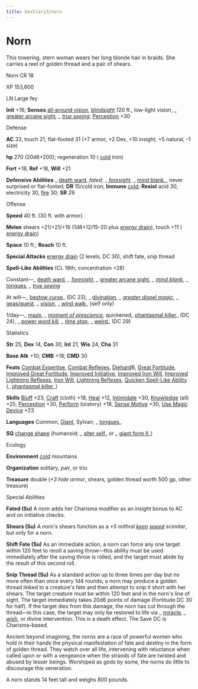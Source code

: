 ```yaml
---
title: bestiary3/norn
---
```

# Norn

This towering, stern woman wears her long blonde hair in braids. She carries a reel of golden thread and a pair of shears.

Norn CR 18

XP 153,600

LN Large fey

**Init** +16; **Senses** [all-around vision](monsters/universalMonsterRules.md#_all-around-vision), [blindsight](monsters/universalMonsterRules.md#_blindsight) 120 ft., low-light vision, _ [greater arcane sight](spells/arcaneSight.md#_arcane-sight-greater)_, _ [true seeing](spells/trueSeeing.md#_true-seeing)_; [Perception](skills/perception.md#_perception) +30

Defense

**AC** 33, touch 21, flat-footed 31 (+7 armor, +2 Dex, +10 insight, +5 natural, –1 size)

**hp** 270 (20d6+200); regeneration 10 ( [cold](monsters/creatureTypes.md#_cold-subtype) iron)

**Fort** +18, **Ref** +18, **Will** +21

**Defensive Abilities** _ [death ward](spells/deathWard.md#_death-ward)_, fated, _ [foresight](spells/foresight.md#_foresight)_, _ [mind blank](spells/mindBlank.md#_mind-blank)_, never surprised or flat-footed; **DR** 15/cold iron; **Immune** [cold](monsters/creatureTypes.md#_cold-subtype); **Resist** acid 30, electricity 30, [fire](monsters/creatureTypes.md#_fire-subtype) 30; **SR** 29

Offense

**Speed** 40 ft. (30 ft. with armor)

**Melee** shears +21/+21/+16 (1d8+12/15–20 plus [energy drain](monsters/universalMonsterRules.md#_energy-drain)), touch +11 ( [energy drain](monsters/universalMonsterRules.md#_energy-drain))

**Space** 10 ft.; **Reach** 10 ft.

**Special Attacks** [energy drain](monsters/universalMonsterRules.md#_energy-drain) (2 levels, DC 30), shift fate, snip thread

**Spell-Like Abilities** (CL 18th; concentration +28)

Constant—_ [death ward](spells/deathWard.md#_death-ward)_, _ [foresight](spells/foresight.md#_foresight)_, _ [greater arcane sight](spells/arcaneSight.md#_arcane-sight-greater)_, _ [mind blank](spells/mindBlank.md#_mind-blank)_, _ [tongues](spells/tongues.md#_tongues)_, _ [true seeing](spells/trueSeeing.md#_true-seeing)_

At will—_ [bestow curse](spells/bestowCurse.md#_bestow-curse)_ (DC 23), _ [divination](spells/divination.md#_divination)_, _ [greater dispel magic](spells/dispelMagic.md#_dispel-magic-greater)_, _ [geas/quest](spells/geasQuest.md#_geas-quest)_, _ [vision](spells/vision.md#_vision)_, _ [wind walk](spells/windWalk.md#_wind-walk)_ (self only)

1/day—_ [maze](spells/maze.md#_maze)_, _ [moment of prescience](spells/momentOfPrescience.md#_moment-of-prescience)_, quickened_ [phantasmal killer](spells/phantasmalKiller.md#_phantasmal-killer)_ (DC 24), _ [power word kill](spells/powerWordKill.md#_power-word-kill)_, _ [time stop](spells/timeStop.md#_time-stop)_, _ [weird](spells/weird.md#_weird)_ (DC 29)

Statistics

**Str** 25, **Dex** 14, **Con** 30, **Int** 21, **Wis** 24, **Cha** 31

**Base Atk** +10; **CMB** +18; **CMD** 30

**Feats** [Combat Expertise](feats.md#_combat-expertise), [Combat Reflexes](feats.md#_combat-reflexes), [Diehard](feats.md#_diehard)B, [Great Fortitude](feats.md#_great-fortitude), [Improved Great Fortitude](feats.md#_improved-great-fortitude), [Improved Initiative](feats.md#_improved-initiative), [Improved Iron Will](feats.md#_improved-iron-will), [Improved Lightning Reflexes](feats.md#_improved-lightning-reflexes), [Iron Will](feats.md#_iron-will), [Lightning Reflexes](feats.md#_lightning-reflexes), [Quicken Spell-Like Ability](monsters/monsterFeats.md#_quicken-spell-like-ability) (_ [phantasmal killer](spells/phantasmalKiller.md#_phantasmal-killer)_)

**Skills** [Bluff](skills/bluff.md#_bluff) +23, [Craft](skills/craft.md#_craft) (cloth) +18, [Heal](skills/heal.md#_heal) +12, [Intimidate](skills/intimidate.md#_intimidate) +30, [Knowledge](skills/knowledge.md#_knowledge) (all) +25, [Perception](skills/perception.md#_perception) +30, [Perform](skills/perform.md#_perform) (oratory) +18, [Sense Motive](skills/senseMotive.md#_sense-motive) +30, [Use Magic Device](skills/useMagicDevice.md#_use-magic-device) +23

**Languages** Common, [Giant](monsters/creatureTypes.md#_giant-subtype), Sylvan; _ [tongues](spells/tongues.md#_tongues)_

**SQ** [change shape](monsters/universalMonsterRules.md#_change-shape) (humanoid; _ [alter self](spells/alterSelf.md#_alter-self)_ or _ [giant form II](spells/giantForm.md#_giant-form-ii)_)

Ecology

**Environment** [cold](monsters/creatureTypes.md#_cold-subtype) mountains

**Organization** solitary, pair, or trio

**Treasure** double (_+3 hide armor_, shears, golden thread worth 500 gp, other treasure)

Special Abilities

**Fated (Su)** A norn adds her Charisma modifier as an insight bonus to AC and on initiative checks.

**Shears (Su)** A norn's shears function as a _+5 mithral [keen](magicItems/weapons.md#_weapons-keen) [speed](magicItems/weapons.md#_weapons-speed) scimitar_, but only for a norn.

**Shift Fate (Su)** As an immediate action, a norn can force any one target within 120 feet to reroll a saving throw—this ability must be used immediately after the saving throw is rolled, and the target must abide by the result of this second roll.

**Snip Thread (Su)** As a standard action up to three times per day but no more often than once every 1d4 rounds, a norn may produce a golden thread linked to a creature's fate and then attempt to snip it short with her shears. The target creature must be within 120 feet and in the norn's line of sight. The target immediately takes 20d6 points of damage (Fortitude DC 30 for half). If the target dies from this damage, the norn has cut through the thread—in this case, the target may only be restored to life via _ [miracle](spells/miracle.md#_miracle)_, _ [wish](spells/wish.md#_wish)_, or divine intervention. This is a death effect. The Save DC is Charisma-based.

Ancient beyond imagining, the norns are a race of powerful women who hold in their hands the physical manifestation of fate and destiny in the form of golden thread. They watch over all life, intervening with reluctance when called upon or with a vengeance when the strands of fate are twisted and abused by lesser beings. Worshiped as gods by some, the norns do little to discourage this veneration.

A norn stands 14 feet tall and weighs 800 pounds.

